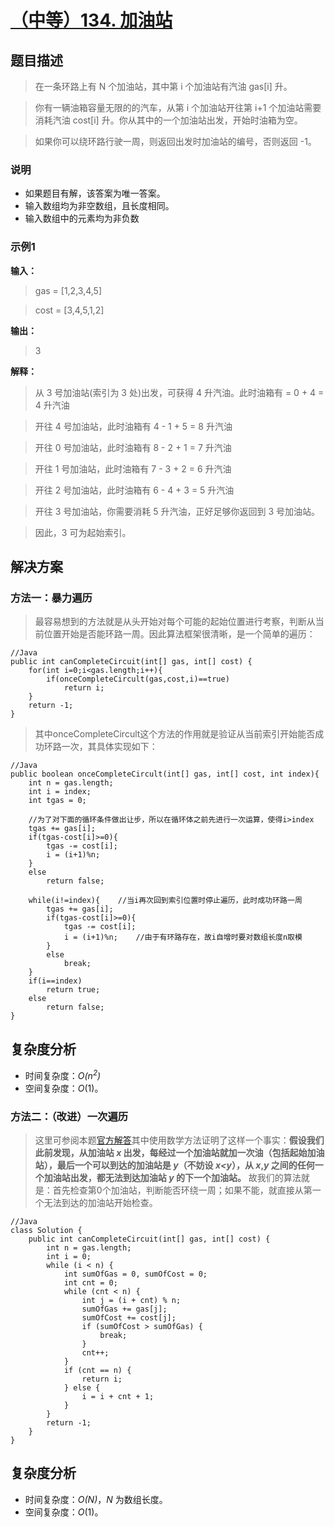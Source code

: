 # [（中等）134. 加油站](https://leetcode-cn.com/problems/gas-station/)
## **题目描述**
>在一条环路上有 N 个加油站，其中第 i 个加油站有汽油 gas[i] 升。

>你有一辆油箱容量无限的的汽车，从第 i 个加油站开往第 i+1 个加油站需要消耗汽油 cost[i] 升。你从其中的一个加油站出发，开始时油箱为空。

>如果你可以绕环路行驶一周，则返回出发时加油站的编号，否则返回 -1。
### **说明**
- 如果题目有解，该答案为唯一答案。
- 输入数组均为非空数组，且长度相同。
- 输入数组中的元素均为非负数

### **示例1**
**输入：**
>gas  = [1,2,3,4,5]

>cost = [3,4,5,1,2]

**输出：**
>3

**解释：**
>从 3 号加油站(索引为 3 处)出发，可获得 4 升汽油。此时油箱有 = 0 + 4 = 4 升汽油

>开往 4 号加油站，此时油箱有 4 - 1 + 5 = 8 升汽油

>开往 0 号加油站，此时油箱有 8 - 2 + 1 = 7 升汽油

>开往 1 号加油站，此时油箱有 7 - 3 + 2 = 6 升汽油

>开往 2 号加油站，此时油箱有 6 - 4 + 3 = 5 升汽油

>开往 3 号加油站，你需要消耗 5 升汽油，正好足够你返回到 3 号加油站。

>因此，3 可为起始索引。


## **解决方案**
### **方法一：暴力遍历**
>最容易想到的方法就是从头开始对每个可能的起始位置进行考察，判断从当前位置开始是否能环路一周。因此算法框架很清晰，是一个简单的遍历：
```
//Java
public int canCompleteCircuit(int[] gas, int[] cost) {
    for(int i=0;i<gas.length;i++){
        if(onceCompleteCircult(gas,cost,i)==true)
            return i;
    }
    return -1;
}
```
>其中onceCompleteCircult这个方法的作用就是验证从当前索引开始能否成功环路一次，其具体实现如下：
```
//Java
public boolean onceCompleteCircult(int[] gas, int[] cost, int index){
    int n = gas.length;
    int i = index;
    int tgas = 0;

    //为了对下面的循环条件做出让步，所以在循环体之前先进行一次运算，使得i>index
    tgas += gas[i];
    if(tgas-cost[i]>=0){
        tgas -= cost[i];
        i = (i+1)%n;
    }
    else
        return false;

    while(i!=index){    //当i再次回到索引位置时停止遍历，此时成功环路一周
        tgas += gas[i];
        if(tgas-cost[i]>=0){
            tgas -= cost[i];
            i = (i+1)%n;    //由于有环路存在，故i自增时要对数组长度n取模
        }
        else
            break;
    }
    if(i==index)
        return true;
    else 
        return false;
}
```
## **复杂度分析**
- 时间复杂度：*O(n<sup>2</sup>)*
- 空间复杂度：*O*(1)。
### **方法二：（改进）一次遍历**
>这里可参阅本题[官方解答](https://leetcode-cn.com/problems/gas-station/solution/jia-you-zhan-by-leetcode-solution/)其中使用数学方法证明了这样一个事实：**假设我们此前发现，从加油站 *x* 出发，每经过一个加油站就加一次油（包括起始加油站），最后一个可以到达的加油站是 *y*（不妨设 *x<y*），从 *x*,*y* 之间的任何一个加油站出发，都无法到达加油站 *y* 的下一个加油站。** 故我们的算法就是：首先检查第0个加油站，判断能否环绕一周；如果不能，就直接从第一个无法到达的加油站开始检查。
```
//Java
class Solution {
    public int canCompleteCircuit(int[] gas, int[] cost) {
        int n = gas.length;
        int i = 0;
        while (i < n) {
            int sumOfGas = 0, sumOfCost = 0;
            int cnt = 0;
            while (cnt < n) {
                int j = (i + cnt) % n;
                sumOfGas += gas[j];
                sumOfCost += cost[j];
                if (sumOfCost > sumOfGas) {
                    break;
                }
                cnt++;
            }
            if (cnt == n) {
                return i;
            } else {
                i = i + cnt + 1;
            }
        }
        return -1;
    }
}

```
## **复杂度分析**
- 时间复杂度：*O(N)*，*N* 为数组长度。
- 空间复杂度：*O*(1)。